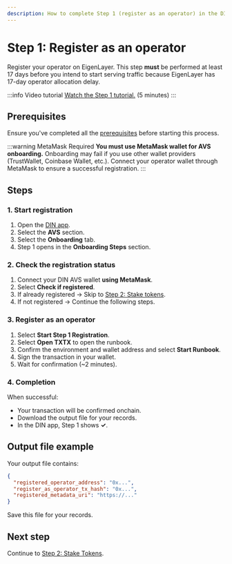 ```yaml
---
description: How to complete Step 1 (register as an operator) in the DIN app during the onboarding process
---
```


# Step 1: Register as an operator

Register your operator on EigenLayer. This step **must** be performed at least 17 days before you intend
to start serving traffic because EigenLayer has 17-day operator allocation delay.

:::info Video tutorial
[Watch the Step 1 tutorial.](https://www.loom.com/share/fa59256208a942a7acf14c20ddd2b77f?sid=36b11ad4-2e9c-4563-b6b1-83da6ca5812c) (5 minutes)
:::

## Prerequisites

Ensure you've completed all the [prerequisites](../prerequisites.md) before starting this process.

:::warning MetaMask Required
**You must use MetaMask wallet for AVS onboarding.** Onboarding may fail if you use other wallet providers (TrustWallet, Coinbase Wallet, etc.).
Connect your operator wallet through MetaMask to ensure a successful registration.
:::

## Steps

### 1. Start registration

1. Open the [DIN app](https://app.din.build).
1. Select the **AVS** section.
1. Select the **Onboarding** tab.
1. Step 1 opens in the **Onboarding Steps** section.

### 2. Check the registration status

1. Connect your DIN AVS wallet **using MetaMask**.
1. Select **Check if registered**.
1. If already registered → Skip to [Step 2: Stake tokens](./stake-tokens.md).
1. If not registered → Continue the following steps.

### 3. Register as an operator

1. Select **Start Step 1 Registration**.
1. Select **Open TXTX** to open the runbook.
1. Confirm the environment and wallet address and select **Start Runbook**.
1. Sign the transaction in your wallet.
1. Wait for confirmation (~2 minutes).

### 4. Completion

When successful:

- Your transaction will be confirmed onchain.
- Download the output file for your records.
- In the DIN app, Step 1 shows **✓**.

## Output file example

Your output file contains:

```json
{
  "registered_operator_address": "0x...",
  "register_as_operator_tx_hash": "0x...",
  "registered_metadata_uri": "https://..."
}
```

Save this file for your records.

## Next step

Continue to [Step 2: Stake Tokens](./stake-tokens.md).
